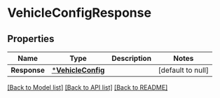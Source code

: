 # VehicleConfigResponse

## Properties
Name | Type | Description | Notes
------------ | ------------- | ------------- | -------------
**Response** | [***VehicleConfig**](VehicleConfig.md) |  | [default to null]

[[Back to Model list]](../README.md#documentation-for-models) [[Back to API list]](../README.md#documentation-for-api-endpoints) [[Back to README]](../README.md)


